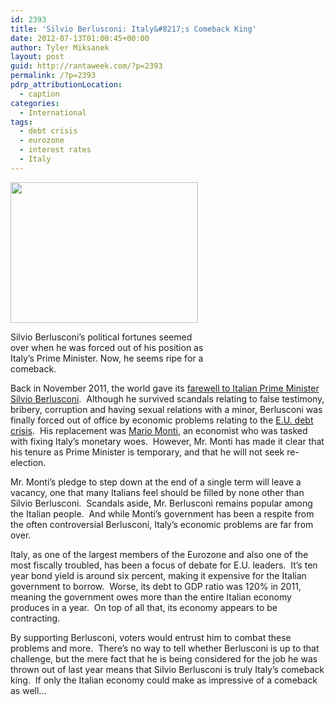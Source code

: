 ```yaml
---
id: 2393
title: 'Silvio Berlusconi: Italy&#8217;s Comeback King'
date: 2012-07-13T01:00:45+00:00
author: Tyler Miksanek
layout: post
guid: http://rantaweek.com/?p=2393
permalink: /?p=2393
pdrp_attributionLocation:
  - caption
categories:
  - International
tags:
  - debt crisis
  - eurozone
  - interest rates
  - Italy
---
```

<div id="attachment_2397" style="width: 310px" class="wp-caption alignleft">
  <a href="http://rantaweek.com/wp-content/uploads/2012/07/photo-5.jpg"><img class="size-medium wp-image-2397" title="Comeback" src="http://rantaweek.com/wp-content/uploads/2012/07/photo-5-300x225.jpg" alt="" width="300" height="225" /></a>
  
  <p class="wp-caption-text">
    Silvio Berlusconi&#8217;s political fortunes seemed over when he was forced out of his position as Italy&#8217;s Prime Minister. Now, he seems ripe for a comeback.
  </p>
</div>

Back in November 2011, the world gave its [farewell to Italian Prime Minister Silvio Berlusconi](http://rantaweek.com/a-quick-farewell-to-mr-silvio-berlusconi/ "A Quick Farewell to Mr. Silvio Berlusconi").  Although he survived scandals relating to false testimony, bribery, corruption and having sexual relations with a minor, Berlusconi was finally forced out of office by economic problems relating to the [E.U. debt crisis](http://rantaweek.com/eurozone-debt-crisis-2012/ "Eurozone Debt Crisis").  His replacement was [Mario Monti](http://rantaweek.com/105/ "Here Comes Monti’s Army"), an economist who was tasked with fixing Italy&#8217;s monetary woes.  However, Mr. Monti has made it clear that his tenure as Prime Minister is temporary, and that he will not seek re-election.

Mr. Monti&#8217;s pledge to step down at the end of a single term will leave a vacancy, one that many Italians feel should be filled by none other than Silvio Berlusconi.  Scandals aside, Mr. Berlusconi remains popular among the Italian people.  And while Monti&#8217;s government has been a respite from the often controversial Berlusconi, Italy&#8217;s economic problems are far from over.

Italy, as one of the largest members of the Eurozone and also one of the most fiscally troubled, has been a focus of debate for E.U. leaders.  It&#8217;s ten year bond yield is around six percent, making it expensive for the Italian government to borrow.  Worse, its debt to GDP ratio was 120% in 2011, meaning the government owes more than the entire Italian economy produces in a year.  On top of all that, its economy appears to be contracting.

By supporting Berlusconi, voters would entrust him to combat these problems and more.  There&#8217;s no way to tell whether Berlusconi is up to that challenge, but the mere fact that he is being considered for the job he was thrown out of last year means that Silvio Berlusconi is truly Italy&#8217;s comeback king.  If only the Italian economy could make as impressive of a comeback as well&#8230;